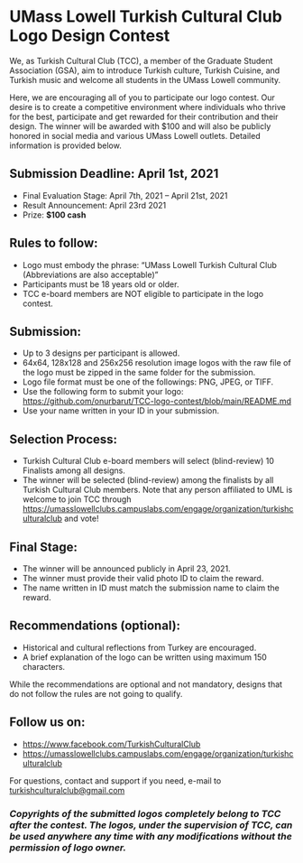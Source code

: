 # UMass Lowell Turkish Cultural Club Logo Design Contest

We, as Turkish Cultural Club (TCC), a member of the Graduate Student Association (GSA), aim to introduce Turkish culture, Turkish Cuisine, and Turkish music and welcome all students in the UMass Lowell community. 

Here, we are encouraging all of you to participate our logo contest. Our desire is to create a competitive environment where individuals who thrive for the best, participate and get rewarded for their contribution and their design. The winner will be awarded with $100 and will also be publicly honored in social media and various UMass Lowell outlets. 
Detailed information is provided below.

## Submission Deadline: April 1st, 2021
- Final Evaluation Stage: April 7th, 2021 – April 21st, 2021
- Result Announcement: April 23rd 2021
- Prize: **$100 cash**

## Rules to follow:
-	Logo must embody the phrase: “UMass Lowell Turkish Cultural Club (Abbreviations are also acceptable)”
-	Participants must be 18 years old or older.
-	TCC e-board members are NOT eligible to participate in the logo contest.

## Submission:
-	Up to 3 designs per participant is allowed.
-	64x64, 128x128 and 256x256 resolution image logos with the raw file of the logo must be zipped in the same folder for the submission.
-	Logo file format must be one of the followings: PNG, JPEG, or TIFF. 
-	Use the following form to submit your logo: https://github.com/onurbarut/TCC-logo-contest/blob/main/README.md
-	Use your name written in your ID in your submission.

## Selection Process:
-	Turkish Cultural Club e-board members will select (blind-review) 10 Finalists among all designs.
-	The winner will be selected (blind-review) among the finalists by all Turkish Cultural Club members. Note that any person affiliated to UML is welcome to join TCC through https://umasslowellclubs.campuslabs.com/engage/organization/turkishculturalclub and vote! 

## Final Stage:
-	The winner will be announced publicly in April 23, 2021. 
-	The winner must provide their valid photo ID to claim the reward.
-	The name written in ID must match the submission name to claim the reward.

## Recommendations (optional):
-	Historical and cultural reflections from Turkey are encouraged.
-	A brief explanation of the logo can be written using maximum 150 characters.

While the recommendations are optional and not mandatory, designs that do not follow the rules are not going to qualify.

## Follow us on:
-	https://www.facebook.com/TurkishCulturalClub
-	https://umasslowellclubs.campuslabs.com/engage/organization/turkishculturalclub

For questions, contact and support if you need, e-mail to turkishculturalclub@gmail.com

### *Copyrights of the submitted logos completely belong to TCC after the contest. The logos, under the supervision of TCC, can be used anywhere any time with any modifications without the permission of logo owner.*
